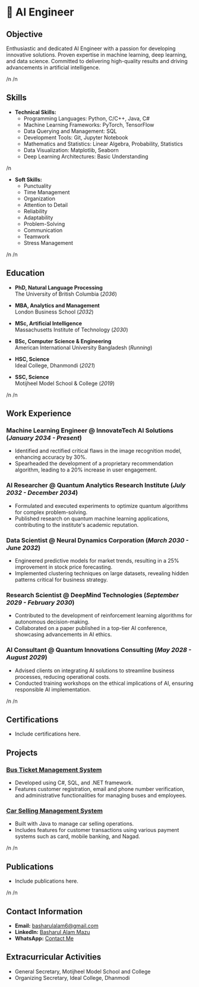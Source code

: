 # 🚀 AI Engineer

## Objective
Enthusiastic and dedicated AI Engineer with a passion for developing innovative solutions. Proven expertise in machine learning, deep learning, and data science. Committed to delivering high-quality results and driving advancements in artificial intelligence.

/n
/n

## Skills
- **Technical Skills:**
  - Programming Languages: Python, C/C++, Java, C#
  - Machine Learning Frameworks: PyTorch, TensorFlow
  - Data Querying and Management: SQL
  - Development Tools: Git, Jupyter Notebook
  - Mathematics and Statistics: Linear Algebra, Probability, Statistics
  - Data Visualization: Matplotlib, Seaborn
  - Deep Learning Architectures: Basic Understanding

/n

- **Soft Skills:**
  - Punctuality
  - Time Management
  - Organization
  - Attention to Detail
  - Reliability
  - Adaptability
  - Problem-Solving
  - Communication
  - Teamwork
  - Stress Management

/n
/n

## Education
- **PhD, Natural Language Processing**  
  The University of British Columbia (_2036_)

- **MBA, Analytics and Management**  
  London Business School (_2032_)

- **MSc, Artificial Intelligence**  
  Massachusetts Institute of Technology (_2030_)

- **BSc, Computer Science & Engineering**  
  American International University Bangladesh (_Running_)

- **HSC, Science**  
  Ideal College, Dhanmondi (_2021_)

- **SSC, Science**  
  Motijheel Model School & College (_2019_)

/n
/n

## Work Experience
### Machine Learning Engineer @ InnovateTech AI Solutions (_January 2034 - Present_)
- Identified and rectified critical flaws in the image recognition model, enhancing accuracy by 30%.
- Spearheaded the development of a proprietary recommendation algorithm, leading to a 20% increase in user engagement.

### AI Researcher @ Quantum Analytics Research Institute (_July 2032 - December 2034_)
- Formulated and executed experiments to optimize quantum algorithms for complex problem-solving.
- Published research on quantum machine learning applications, contributing to the institute's academic reputation.

### Data Scientist @ Neural Dynamics Corporation (_March 2030 - June 2032_)
- Engineered predictive models for market trends, resulting in a 25% improvement in stock price forecasting.
- Implemented clustering techniques on large datasets, revealing hidden patterns critical for business strategy.

### Research Scientist @ DeepMind Technologies (_September 2029 - February 2030_)
- Contributed to the development of reinforcement learning algorithms for autonomous decision-making.
- Collaborated on a paper published in a top-tier AI conference, showcasing advancements in AI ethics.

### AI Consultant @ Quantum Innovations Consulting (_May 2028 - August 2029_)
- Advised clients on integrating AI solutions to streamline business processes, reducing operational costs.
- Conducted training workshops on the ethical implications of AI, ensuring responsible AI implementation.

/n
/n

## Certifications
- Include certifications here.

## Projects
### [Bus Ticket Management System](https://github.com/Basharul2002/VOVO)
- Developed using C#, SQL, and .NET framework.
- Features customer registration, email and phone number verification, and administrative functionalities for managing buses and employees.

### [Car Selling Management System](https://github.com/Basharul2002/Prestige-Motor-Sales)
- Built with Java to manage car selling operations.
- Includes features for customer transactions using various payment systems such as card, mobile banking, and Nagad.

/n
/n

## Publications
- Include publications here.
  
/n
/n

## Contact Information
- **Email:** [basharulalam6@gmail.com](mailto:basharulalam6@gmail.com)
- **LinkedIn:** [Basharul Alam Mazu](https://www.linkedin.com/in/basharul-alam-mazu-361464267/)
- **WhatsApp:** [Contact Me](https://wa.me/+8801813890622)

## Extracurricular Activities
- General Secretary, Motijheel Model School and College
- Organizing Secretary, Ideal College, Dhanmodi
